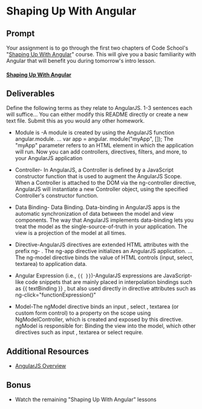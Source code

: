 # Shaping Up With Angular

## Prompt

Your assignment is to go through the first two chapters of Code School's "[Shaping Up With Angular](https://www.codeschool.com/courses/shaping-up-with-angular-js)" course. This will give you a basic familiarity with Angular that will benefit you during tomorrow's intro lesson.

#### [Shaping Up With Angular](https://www.codeschool.com/courses/shaping-up-with-angular-js)

## Deliverables

Define the following terms as they relate to AngularJS. 1-3 sentences each will suffice... You can either modify this README directly or create a new text file. Submit this as you would any other homework.

* Module is -A module is created by using the AngularJS function angular.module. ... var app = angular. module("myApp", []); The "myApp" parameter refers to an HTML element in which the application will run. Now you can add controllers, directives, filters, and more, to your AngularJS application

* Controller- In AngularJS, a Controller is defined by a JavaScript constructor function that is used to augment the AngularJS Scope. When a Controller is attached to the DOM via the ng-controller directive, AngularJS will instantiate a new Controller object, using the specified Controller's constructor function.

* Data Binding- Data Binding. Data-binding in AngularJS apps is the automatic synchronization of data between the model and view components. The way that AngularJS implements data-binding lets you treat the model as the single-source-of-truth in your application. The view is a projection of the model at all times.

* Directive-AngularJS directives are extended HTML attributes with the prefix ng- . The ng-app directive initializes an AngularJS application. ... The ng-model directive binds the value of HTML controls (input, select, textarea) to application data.

* Angular Expression (i.e., `{{ }}`)-AngularJS expressions are JavaScript-like code snippets that are mainly placed in interpolation bindings such as <span title="{{ attrBinding }}">{{ textBinding }}</span> , but also used directly in directive attributes such as ng-click="functionExpression()"

* Model-The ngModel directive binds an input , select , textarea (or custom form control) to a property on the scope using NgModelController, which is created and exposed by this directive. ngModel is responsible for: Binding the view into the model, which other directives such as input , textarea or select require.

## Additional Resources

* [AngularJS Overview](https://www.tutorialspoint.com/angularjs/angularjs_overview.htm)

## Bonus

* Watch the remaining "Shaping Up With Angular" lessons
